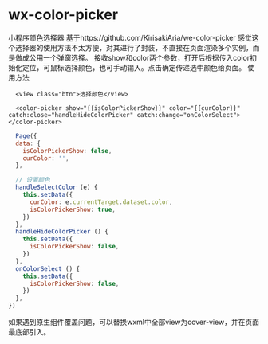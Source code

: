 # wx-color-picker
小程序颜色选择器
基于https://github.com/KirisakiAria/we-color-picker
感觉这个选择器的使用方法不太方便，对其进行了封装，不直接在页面渲染多个实例，而是做成公用一个弹窗选择。
接收show和color两个参数，打开后根据传入color初始化定位，可鼠标选择颜色，也可手动输入。点击确定传递选中颜色给页面。
使用方法

````wxml
  <view class="btn">选择颜色</view>
  
  <color-picker show="{{isColorPickerShow}}" color="{{curColor}}" catch:close="handleHideColorPicker" catch:change="onColorSelect"> </color-picker>
````
````js
  Page({
  data: {
    isColorPickerShow: false,
    curColor: '',
  },

  // 设置颜色
  handleSelectColor (e) {
    this.setData({
      curColor: e.currentTarget.dataset.color,
      isColorPickerShow: true,
    })
  },
  handleHideColorPicker () {
    this.setData({
      isColorPickerShow: false,
    })
  },
  onColorSelect () {
    this.setData({
      isColorPickerShow: false,
    })
  },
})

````
如果遇到原生组件覆盖问题，可以替换wxml中全部view为cover-view，并在页面最底部引入。
